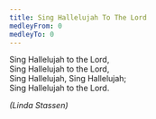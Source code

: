 ```yaml
---
title: Sing Hallelujah To The Lord
medleyFrom: 0
medleyTo: 0
---
```


Sing Hallelujah to the Lord,  
Sing Hallelujah to the Lord,  
Sing Hallelujah, Sing Hallelujah;  
Sing Hallelujah to the Lord.

_(Linda Stassen)_

